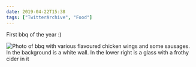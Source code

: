 ```yaml
---
date: 2019-04-22T15:38
tags: ["TwitterArchive", "Food"]
---
```

First bbq of the year :)

![Photo of bbq with various flavoured chicken wings and some sausages. In the background is a white wall. In the lower right is a glass with a frothy cider in it](https://cdn.geekyaubergine.com/twitter_archive/1120336183354122240-D4w70H3WwAASCKH.jpg)

